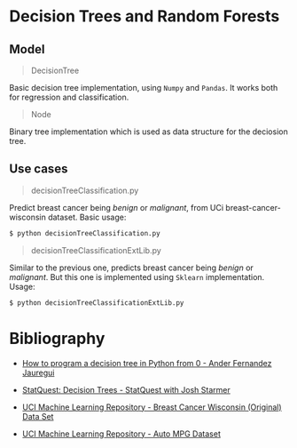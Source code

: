 # Decision Trees and Random Forests

## Model

> DecisionTree 

Basic decision tree implementation, using `Numpy` and `Pandas`. It works both for regression and classification.

> Node

Binary tree implementation which is used as data structure for the deciosion tree.



## Use cases


> decisionTreeClassification.py

Predict breast cancer being *benign* or *malignant*, from UCi breast-cancer-wisconsin dataset. Basic usage:

```bash
$ python decisionTreeClassification.py
```


> decisionTreeClassificationExtLib.py

Similar to the previous one, predicts breast cancer being *benign* or *malignant*. But this one is implemented using `Sklearn` implementation. Usage:

```bash
$ python decisionTreeClassificationExtLib.py
```






# Bibliography 

* [ How to program a decision tree in Python from 0 - Ander Fernandez Jauregui](https://anderfernandez.com/en/blog/code-decision-tree-python-from-scratch/)

* [ StatQuest: Decision Trees - StatQuest with Josh Starmer ](https://www.youtube.com/watch?v=7VeUPuFGJHk)

* [ UCI Machine Learning Repository - Breast Cancer Wisconsin (Original) Data Set](https://archive.ics.uci.edu/ml/datasets/Breast+Cancer+Wisconsin+%28Original%29)

* [ UCI Machine Learning Repository - Auto MPG Dataset](https://archive-beta.ics.uci.edu/ml/datasets/auto+mpg)
